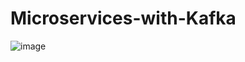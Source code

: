 # Microservices-with-Kafka

![image](https://github.com/akkiitsme/Microservices-with-Kafka/assets/61555659/98829db0-8933-4a6d-99f3-b309b056db10)
